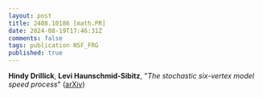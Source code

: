 ```yaml
---
layout: post
title: 2408.10186 [math.PR]
date: 2024-08-19T17:46:31Z
comments: false
tags: publication NSF_FRG
published: true
---
```


<b>Hindy Drillick</b>, <b>Levi Haunschmid-Sibitz</b>, "<i>The stochastic six-vertex model speed process</i>" ([arXiv](http://arxiv.org/abs/2408.10186v1))
